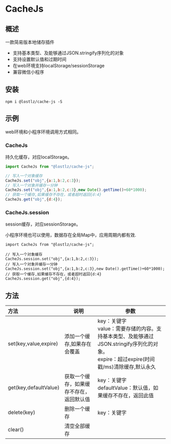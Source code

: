 # CacheJs

## 概述

一款简易版本地储存插件

- 支持基本类型、及能够通过JSON.stringify序列化的对象
- 支持设置默认值和过期时间
- 在web环境支持localStorage/sessionStorage
- 兼容微信小程序

## 安装

```shell
npm i @lostlz/cache-js -S
```

## 示例

web环境和小程序环境调用方式相同。

### CacheJs

持久化缓存，对应localStorage。

```js
import CacheJs from "@lostlz/cache-js";

// 写入一个对象缓存
CacheJs.set("obj",{a:1,b:2,c:3});
// 写入一个对象并缓存一分钟
CacheJs.set("obj",{a:1,b:2,c:3},new Date().getTime()+60*1000);
// 获取一个缓存,如果缓存不存在，或者超时返回{d:4}
CacheJs.get("obj",{d:4});
```

### CacheJs.session

session缓存，对应sessionStorage。

小程序环境也可以使用，数据存在全局Map中，应用周期内都有效.

```
import CacheJs from "@lostlz/cache-js";

// 写入一个对象缓存
CacheJs.session.set("obj",{a:1,b:2,c:3});
// 写入一个对象并缓存一分钟
CacheJs.session.set("obj",{a:1,b:2,c:3},new Date().getTime()+60*1000);
// 获取一个缓存,如果缓存不存在，或者超时返回{d:4}
CacheJs.session.get("obj",{d:4});
```

## 方法

| 方法                  | 说明                                     | 参数                                                         |
| :-------------------- | ---------------------------------------- | ------------------------------------------------------------ |
| set(key,value,expire) | 添加一个缓存,如果存在会覆盖              | key：关键字<br />value：需要存储的内容。支持基本类型、及能够通过JSON.stringify序列化的对象。 <br />expire：超过expire(时间戳/ms)清除缓存,默认永久 |
| get(key,defaultValue) | 获取一个缓存，如果缓存不存在，返回默认值 | key：关键字<br />defaultValue：默认值，如果缓存不存在，返回此值 |
| delete(key)           | 删除一个缓存                             | key：关键字                                                  |
| clear()               | 清空全部缓存                             |                                                              |

